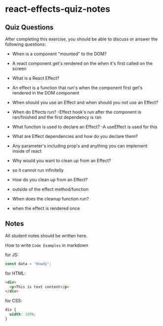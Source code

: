 # react-effects-quiz-notes

## Quiz Questions

After completing this exercise, you should be able to discuss or answer the following questions:

- When is a component "mounted" to the DOM?
- A react component get's rendered on the when it's first called on the screen
- What is a React Effect?
- An effect is a function that run's when the component first get's rendered in the DOM component
- When should you use an Effect and when should you not use an Effect?

- When do Effects run?
  -Effect hook's run after the component is ran/finished and the first dependency is ran

- What function is used to declare an Effect?
  -A useEffect is used for this
- What are Effect dependencies and how do you declare them?
- Any parameter's including prop's and anything you can implement inside of react
- Why would you want to clean up from an Effect?
- so it cannot run infinitelly
- How do you clean up from an Effect?
- outside of the effect method/function
- When does the cleanup function run?
- when the effect is rendered once

## Notes

All student notes should be written here.

How to write `Code Examples` in markdown

for JS:

```javascript
const data = 'Howdy';
```

for HTML:

```html
<div>
  <p>This is text content</p>
</div>
```

for CSS:

```css
div {
  width: 100%;
}
```

